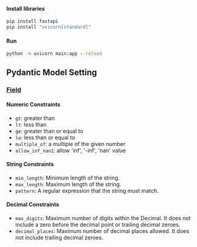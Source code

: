 
#### Install libraries
```cmd
pip install fastapi
pip install "uvicorn[standard]"
```

#### Run
```cmd
python -m uvicorn main:app --reload
```


## Pydantic Model Setting

### [Field](https://docs.pydantic.dev/latest/concepts/fields/)

#### Numeric Constraints
* `gt`: greater than
* `lt`: less than
* `ge`: greater than or equal to
* `le`: less than or equal to
* `multiple_of`: a multiple of the given number
* `allow_inf_nan1`: allow 'inf', '-inf', 'nan' value

#### String Constraints
* `min_length`: Minimum length of the string.
* `max_length`: Maximum length of the string.
* `pattern`: A regular expression that the string must match.


#### Decimal Constraints
* `max_digits`: Maximum number of digits within the Decimal. It does not include a zero before the decimal point or trailing decimal zeroes.
* `decimal_places`: Maximum number of decimal places allowed. It does not include trailing decimal zeroes.